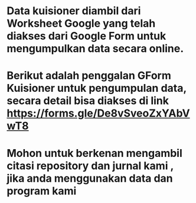 # Data kuisioner diambil dari Worksheet Google yang telah diakses dari Google Form untuk mengumpulkan data secara online. 
# Berikut adalah penggalan GForm Kuisioner untuk pengumpulan data, secara detail bisa diakses di link https://forms.gle/De8vSveoZxYAbVwT8
# Mohon untuk berkenan mengambil citasi repository dan jurnal kami , jika anda menggunakan data dan program kami
